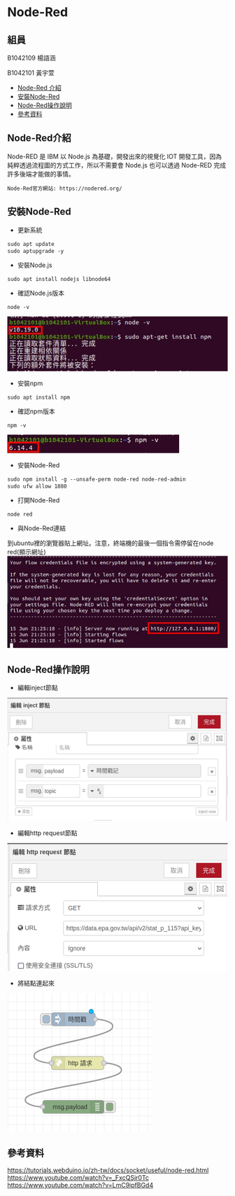 # Node-Red

## 組員

B1042109 楊語涵

B1042101 黃宇萱

<!-- vim-markdown-toc GFM -->

* [Node-Red 介紹](#node-red介紹)
* [安裝Node-Red](#安裝node-red)
* [Node-Red操作說明](#node-red操作說明)
* [參考資料](#參考資料)

<!-- vim-markdown-toc -->

## Node-Red介紹
Node-RED 是 IBM 以 Node.js 為基礎，開發出來的視覺化 IOT 開發工具，因為純粹透過流程圖的方式工作，所以不需要會 Node.js 也可以透過 Node-RED 完成許多後端才能做的事情。
```shell
Node-Red官方網站: https://nodered.org/
```

## 安裝Node-Red

- 更新系統
```shell
sudo apt update
sudo aptupgrade -y
```
- 安裝Node.js
```shell
sudo apt install nodejs libnode64
```
- 確認Node.js版本
```shell
node -v
```
![image](u1.jpeg)
- 安裝npm
```shell
sudo apt install npm
```
- 確認npm版本
```shell
npm -v
```
![image](u2.jpeg)
- 安裝Node-Red 
```shell
sudo npm install -g --unsafe-perm node-red node-red-admin
sudo ufw allow 1880
```
- 打開Node-Red
```shell
node red
```
- 與Node-Red連結

到ubuntu裡的瀏覽器貼上網址。注意，終端機的最後一個指令需停留在node red(顯示網址)
![image](u3.jpeg)

## Node-Red操作說明

- 編輯inject節點

![image](R1.png)
- 編輯http request節點

![image](R2.png)
- 將結點連起來

![image](R3.png)
## 參考資料
https://tutorials.webduino.io/zh-tw/docs/socket/useful/node-red.html
https://www.youtube.com/watch?v=_FxcQSjr0Tc
https://www.youtube.com/watch?v=LmC9ipfBGd4
